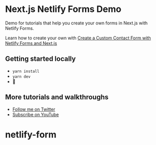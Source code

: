 # Next.js Netlify Forms Demo

Demo for tutorials that help you create your own forms in Next.js with Netlify Forms.

Learn how to create your own with [Create a Custom Contact Form with Netlify Forms and Next.js](https://www.youtube.com/watch?v=GLxgxnLTVLE)

## Getting started locally
* `yarn install`
* `yarn dev`
* 🚀

## More tutorials and walkthroughs
* [Follow me on Twitter](https://twitter.com/colbyfayock)
* [Subscribe on YouTube](https://www.youtube.com/colbyfayock)
# netlify-form

